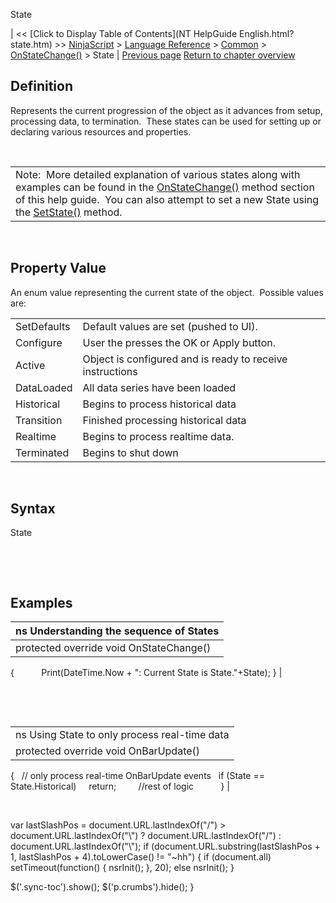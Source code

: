 ﻿










 


State







| &lt;&lt; [Click to Display Table of Contents](NT HelpGuide English.html?state.htm) &gt;&gt;
 [NinjaScript](ninjascript.htm) &gt; [Language Reference](language_reference_wip.htm) &gt; [Common](common.htm) &gt; [OnStateChange()](onstatechange.htm) &gt;
State | [Previous page](setstate.htm)
[Return to chapter overview](onstatechange.htm)










Definition
----------


Represents the current progression of the object as it advances from setup, processing data, to termination.  These states can be used for setting up or declaring various resources and properties. 


 




|  |
| --- |
| Note:  More detailed explanation of various states along with examples can be found in the [OnStateChange()](onstatechange.htm) method section of this help guide.  You can also attempt to set a new State using the [SetState()](setstate.htm) method. |



 



Property Value
--------------


An enum value representing the current state of the object.  Possible values are:




|  |  |
| --- | --- |
| SetDefaults | Default values are set (pushed to UI). |
| Configure | User the presses the OK or Apply button. |
| Active | Object is configured and is ready to receive instructions |
| DataLoaded | All data series have been loaded |
| Historical | Begins to process historical data |
| Transition | Finished processing historical data |
| Realtime | Begins to process realtime data. |
| Terminated | Begins to shut down |



 


Syntax
------


State


 


 



Examples
--------




| ns Understanding the sequence of States |
| --- |
| protected override void OnStateChange()
{         
   Print(DateTime.Now + ": Current State is State."+State);
} |



 


 




|  |
| --- |
| ns Using State to only process real-time data |
| protected override void OnBarUpdate()
{
   // only process real-time OnBarUpdate events
   if (State == State.Historical)
     return;
      
   //rest of logic           
} |



 





 
 var lastSlashPos = document.URL.lastIndexOf("/") &gt; document.URL.lastIndexOf("\\") ? document.URL.lastIndexOf("/") : document.URL.lastIndexOf("\\");
 if (document.URL.substring(lastSlashPos + 1, lastSlashPos + 4).toLowerCase() != "~hh") {
 if (document.all) setTimeout(function() {
 nsrInit();
 }, 20);
 else nsrInit();
 }
 
 
 $('.sync-toc').show();
 $('p.crumbs').hide();
 }
 
 
 



